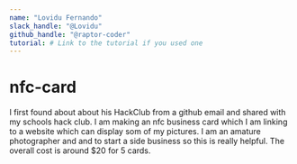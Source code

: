 ```yaml
---
name: "Lovidu Fernando"
slack_handle: "@Lovidu"
github_handle: "@raptor-coder"
tutorial: # Link to the tutorial if you used one
---
```


# nfc-card

I first found about about his HackClub from a github email and shared with my schools hack club. I am making an nfc business card which I am linking to a website which can display som of my pictures. I am an amature photographer and and to start a side business so this is really helpful. The overall cost is around $20 for 5 cards.
